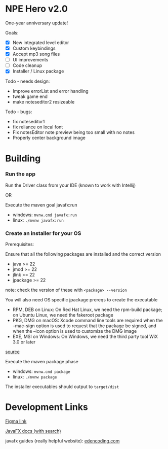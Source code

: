 # NPE Hero v2.0
One-year anniversary update!

Goals:
- [x] New integrated level editor
- [X] Custom keybindings
- [X] Accept mp3 song files
- [ ] UI improvements
- [ ] Code cleanup
- [X] Installer / Linux package

Todo - needs design:
- Improve errorList and error handling
- tweak game end
- make noteseditor2 resizeable

Todo - bugs:
- fix noteseditor1
- fix reliance on local font
- Fix notesEditor note preview being too small with no notes
- Properly center background image

# Building
### Run the app
Run the Driver class from your IDE (known to work with Intellij)

OR

Execute the maven goal javafx:run
- windows: `mvnw.cmd javafx:run`
- linux: `./mvnw javafx:run`

### Create an installer for your OS
Prerequisites:

Ensure that all the following packages are installed and the correct version

- java >= 22
- jmod >= 22
- jlink >= 22
- jpackage >= 22

note: check the version of these with `<package> --version`

You will also need OS specific jpackage prereqs to create the executable

- RPM, DEB on Linux: On Red Hat Linux, we need the rpm-build package; on Ubuntu Linux, we need the fakeroot package
- PKG, DMG on macOS: Xcode command line tools are required when the –mac-sign option is used to request that the package be signed, and when the –icon option is used to customize the DMG image
- EXE, MSI on Windows: On Windows, we need the third party tool WiX 3.0 or later

[source](https://www.baeldung.com/java14-jpackage#packaging-prerequisite)


Execute the maven package phase
- windows: `mvnw.cmd package`
- linux: `./mvnw package`

The installer executables should output to `target/dist`

# Development Links

[Figma link](https://www.figma.com/file/dpeMlWStSWrVHfLd0Uohws/Untitled?node-id=0%3A1&t=PVQi61Ig3AWtWNMm-1)

[JavaFX docs (with search)](https://openjfx.io/javadoc/15)

javafx guides (really helpful website):
[edencoding.com](https://edencoding.com/javafx-layouts/)
